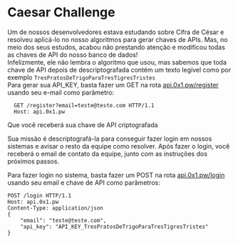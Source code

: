 # Caesar Challenge
Um de nossos desenvolvedores estava estudando sobre Cifra de César e resolveu aplicá-lo no nosso algoritmos para gerar chaves de APIs.
Mas, no meio dos seus estudos, acabou não prestando atenção e modificou todas as chaves de API do nosso banco de dados!<br/>
Infelizmente, ele não lembra o algoritmo que usou, mas sabemos que toda chave de API depois de descriptografada contém um texto legível como por exemplo `TresPratosDeTrigoParaTresTigresTristes`<br/>
Para gerar sua API_KEY, basta fazer um GET na rota [api.0x1.pw/register](http://api.0x1.pw/register) usando seu e-mail como parâmetro:
```
  GET /register?email=teste@teste.com HTTP/1.1
  Host: api.0x1.pw
```
Que você receberá sua chave de API criptografada

Sua missão é descriptografá-la para conseguir fazer login em nossos sistemas e avisar o resto da equipe como resolver.
Após fazer o login, você receberá o email de contato da equipe, junto com as instruções dos próximos passos.

Para fazer login no sistema, basta fazer um POST na rota [api.0x1.pw/login](http://api.0x1.pw/register) usando seu email e chave de API como parâmetros:
```
POST /login HTTP/1.1
Host: api.0x1.pw
Content-Type: application/json
{ 
    "email": "teste@teste.com", 
    "api_key": "API_KEY_TresPratosDeTrigoParaTresTigresTristes"
}
```
